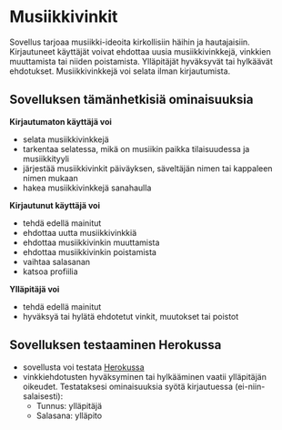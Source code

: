 # Musiikkivinkit
Sovellus tarjoaa musiikki-ideoita kirkollisiin häihin ja hautajaisiin.
Kirjautuneet käyttäjät voivat ehdottaa uusia musiikkivinkkejä, vinkkien muuttamista tai niiden poistamista. Ylläpitäjät hyväksyvät tai hylkäävät ehdotukset.
Musiikkivinkkejä voi selata ilman kirjautumista.

## Sovelluksen tämänhetkisiä ominaisuuksia
**Kirjautumaton käyttäjä voi**

- selata musiikkivinkkejä
- tarkentaa selatessa, mikä on musiikin paikka tilaisuudessa ja musiikkityyli
- järjestää musiikkivinkit päiväyksen, säveltäjän nimen tai kappaleen nimen mukaan
- hakea musiikkivinkkejä sanahaulla

**Kirjautunut käyttäjä voi**

- tehdä edellä mainitut
- ehdottaa uutta musiikkivinkkiä
- ehdottaa musiikkivinkin muuttamista
- ehdottaa musiikkivinkin poistamista
- vaihtaa salasanan
- katsoa profiilia

**Ylläpitäjä voi**

- tehdä edellä mainitut
- hyväksyä tai hylätä ehdotetut vinkit, muutokset tai poistot

## Sovelluksen testaaminen Herokussa

- sovellusta voi testata [Herokussa](https://musiikkivinkit.herokuapp.com)
- vinkkiehdotusten hyväksyminen tai hylkääminen vaatii ylläpitäjän oikeudet. Testataksesi ominaisuuksia syötä kirjautuessa (ei-niin-salaisesti):
  - Tunnus: ylläpitäjä
  - Salasana: ylläpito
